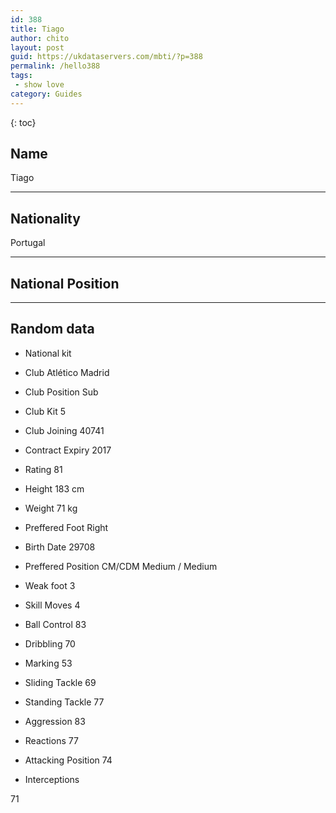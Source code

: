 ```yaml
---
id: 388
title: Tiago
author: chito
layout: post
guid: https://ukdataservers.com/mbti/?p=388
permalink: /hello388
tags:
 - show love
category: Guides
---
```



{: toc}

## Name  
Tiago 

* * *

## Nationality  
Portugal 

* * *

## National Position 

* * *

## Random data 

  * National kit 
  * Club 
Atlético Madrid 

  * Club Position 
Sub 

  * Club Kit 
5 

  * Club Joining 
40741 

  * Contract Expiry 
2017 

  * Rating 
81 

  * Height 
183 cm 

  * Weight 
71 kg 

  * Preffered Foot 
Right 

  * Birth Date 
29708 

  * Preffered Position 
CM/CDM Medium / Medium 

  * Weak foot 
3 

  * Skill Moves 
4 

  * Ball Control 
83 

  * Dribbling 
70 

  * Marking 
53 

  * Sliding Tackle 
69 

  * Standing Tackle 
77 

  * Aggression 
83 

  * Reactions 
77 

  * Attacking Position 
74 

  * Interceptions 

71